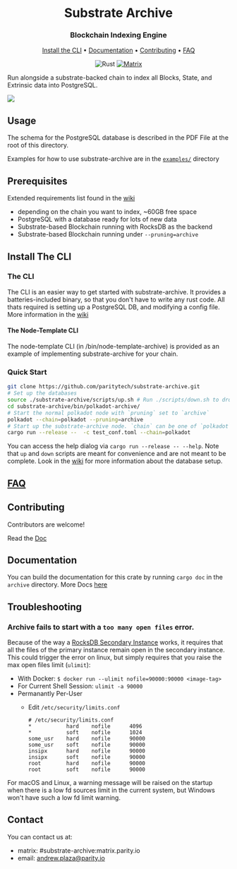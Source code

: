 <div align="center">

# Substrate Archive

### Blockchain Indexing Engine

[Install the CLI](#install-the-cli) • [Documentation](#documentation) • [Contributing](#contributing) • [FAQ](#faq)

![Rust](https://github.com/paritytech/substrate-archive/workflows/Rust/badge.svg)
<a href="https://matrix.to/#/!roCGBGBArdcqwsdeXc:matrix.parity.io?via=matrix.parity.io&via=matrix.org&via=web3.foundation">
![Matrix](https://img.shields.io/badge/archive-chatroom-blue)
</a>
</div>

Run alongside a substrate-backed chain to index all Blocks, State, and Extrinsic data into PostgreSQL.

![](https://i.imgur.com/1eOkKvo.gif)

## Usage

The schema for the PostgreSQL database is described in the PDF File at the root of this directory.

Examples for how to use substrate-archive are in the [`examples/`](https://github.com/paritytech/substrate-archive/tree/master/archive/examples) directory

## Prerequisites

Extended requirements list found in the [wiki](https://github.com/paritytech/substrate-archive/wiki/)

- depending on the chain you want to index, ~60GB free space
- PostgreSQL with a database ready for lots of new data
- Substrate-based Blockchain running with RocksDB as the backend
- Substrate-based Blockchain running under `--pruning=archive`

## Install The CLI

### The CLI

The CLI is an easier way to get started with substrate-archive. It provides a batteries-included binary, so that you don't have to write any rust code. All thats required is setting up a PostgreSQL DB, and modifying a config file. More information in the [wiki](https://github.com/paritytech/substrate-archive/wiki)

#### The Node-Template CLI

The node-template CLI (in /bin/node-template-archive) is provided as an example of implementing substrate-archive for your chain.

### Quick Start

```bash
git clone https://github.com/paritytech/substrate-archive.git
# Set up the databases
source ./substrate-archive/scripts/up.sh # Run ./scripts/down.sh to drop the database
cd substrate-archive/bin/polkadot-archive/
# Start the normal polkadot node with `pruning` set to `archive`
polkadot --chain=polkadot --pruning=archive
# Start up the substrate-archive node. `chain` can be one of `polkadot`, `kusama`, or `westend`.
cargo run --release --  -c test_conf.toml --chain=polkadot
```

You can access the help dialog via `cargo run --release -- --help`. Note that `up` and `down` scripts are meant for convenience and are not meant to be complete. Look in the [wiki](https://github.com/paritytech/substrate-archive/wiki) for more information about the database setup.

## [FAQ](https://github.com/paritytech/substrate-archive/wiki/0.\)-FAQ)

## Contributing

Contributors are welcome!

Read the [Doc](https://github.com/paritytech/substrate-archive/blob/master/CONTRIBUTING.md)

## Documentation

You can build the documentation for this crate by running `cargo doc` in the `archive` directory.
More Docs [here](https://github.com/paritytech/substrate-archive/wiki)

## Troubleshooting

### Archive fails to start with a `too many open files` error.

Because of the way a [RocksDB Secondary Instance](https://github.com/facebook/rocksdb/wiki/Secondary-instance) works, it requires that all the files of the primary instance remain open in the secondary instance. This could trigger the error on linux, but simply requires that you raise the max open files limit (`ulimit`):

- With Docker: `$ docker run --ulimit nofile=90000:90000 <image-tag>`
- For Current Shell Session: `ulimit -a 90000`
- Permanantly Per-User
  - Edit `/etc/security/limits.conf`

    ```
    # /etc/security/limits.conf
    *           hard    nofile      4096
    *           soft    nofile      1024
    some_usr    hard    nofile      90000
    some_usr    soft    nofile      90000
    insipx      hard    nofile      90000
    insipx      soft    nofile      90000
    root        hard    nofile      90000
    root        soft    nofile      90000
    ```

For macOS and Linux, a warning message will be raised on the startup when there is a low fd sources limit in the current system, but Windows won't have such a low fd limit warning.

## Contact

You can contact us at:
 - matrix: #substrate-archive:matrix.parity.io
 - email: andrew.plaza@parity.io

[contribution]: CONTRIBUTING.md
